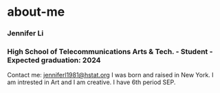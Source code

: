 # about-me
### Jennifer Li 
### High School of Telecommunications Arts & Tech. - Student - Expected graduation: 2024
Contact me: jenniferl1981@hstat.org
I was born and raised in New York. I am intrested in Art and I am creative. 
I have 6th period SEP.
